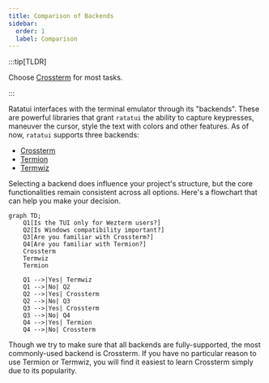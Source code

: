 ```yaml
---
title: Comparison of Backends
sidebar:
  order: 1
  label: Comparison
---
```


:::tip[TLDR]

Choose [Crossterm](https://crates.io/crates/crossterm) for most tasks.

:::

Ratatui interfaces with the terminal emulator through its "backends". These are powerful libraries
that grant `ratatui` the ability to capture keypresses, maneuver the cursor, style the text with
colors and other features. As of now, `ratatui` supports three backends:

- [Crossterm](https://crates.io/crates/crossterm)
- [Termion](https://crates.io/crates/termion)
- [Termwiz](https://crates.io/crates/termwiz)

Selecting a backend does influence your project's structure, but the core functionalities remain
consistent across all options. Here's a flowchart that can help you make your decision.

```mermaid
graph TD;
    Q1[Is the TUI only for Wezterm users?]
    Q2[Is Windows compatibility important?]
    Q3[Are you familiar with Crossterm?]
    Q4[Are you familiar with Termion?]
    Crossterm
    Termwiz
    Termion

    Q1 -->|Yes| Termwiz
    Q1 -->|No| Q2
    Q2 -->|Yes| Crossterm
    Q2 -->|No| Q3
    Q3 -->|Yes| Crossterm
    Q3 -->|No| Q4
    Q4 -->|Yes| Termion
    Q4 -->|No| Crossterm
```

Though we try to make sure that all backends are fully-supported, the most commonly-used backend is
Crossterm. If you have no particular reason to use Termion or Termwiz, you will find it easiest to
learn Crossterm simply due to its popularity.
